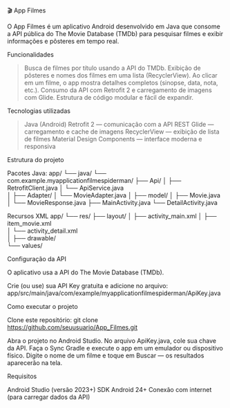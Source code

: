 🎬 App Filmes

O App Filmes é um aplicativo Android desenvolvido em Java que consome a API pública do The Movie Database (TMDb) para pesquisar filmes e exibir informações e pôsteres em tempo real.

 Funcionalidades
 > Busca de filmes por título usando a API do TMDb.
 > Exibição de pôsteres e nomes dos filmes em uma lista (RecyclerView).
 > Ao clicar em um filme, o app mostra detalhes completos (sinopse, data, nota, etc.).
 > Consumo da API com Retrofit 2 e carregamento de imagens com Glide.
 > Estrutura de código modular e fácil de expandir.


 Tecnologias utilizadas
 > Java (Android)
 > Retrofit 2 — comunicação com a API REST
 > Glide — carregamento e cache de imagens
 > RecyclerView — exibição de lista de filmes
 > Material Design Components — interface moderna e responsiva

Estrutura do projeto

Pacotes Java:
app/ 
└── java/ 
└── com.example.myapplicationfilmespiderman/ 
├── Api/ 
│ ├── RetrofitClient.java
│ └── ApiService.java  
│ ├── Adapter/ 
│ └── MovieAdapter.java 
│ ├── model/ 
│ ├── Movie.java
│ └── MovieResponse.java 
├── MainActivity.java 
└── DetailActivity.java 


Recursos XML
app/
 └── res/
      ├── layout/
      │    ├── activity_main.xml 
      │    ├── item_movie.xml      
      │    └── activity_detail.xml  
      │
      ├── drawable/         
      └── values/          


Configuração da API

O aplicativo usa a API do The Movie Database (TMDb).

Crie (ou use) sua API Key gratuita e adicione no arquivo:
app/src/main/java/com/example/myapplicationfilmespiderman/ApiKey.java

Como executar o projeto

Clone este repositório:
git clone https://github.com/seuusuario/App_Filmes.git

Abra o projeto no Android Studio.
No arquivo ApiKey.java, cole sua chave da API.
Faça o Sync Gradle e execute o app em um emulador ou dispositivo físico.
Digite o nome de um filme e toque em Buscar — os resultados aparecerão na tela.

Requisitos

Android Studio (versão 2023+)
SDK Android 24+
Conexão com internet (para carregar dados da API)




